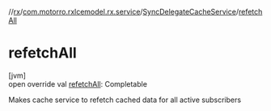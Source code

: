 //[rx](../../../index.md)/[com.motorro.rxlcemodel.rx.service](../index.md)/[SyncDelegateCacheService](index.md)/[refetchAll](refetch-all.md)

# refetchAll

[jvm]\
open override val [refetchAll](refetch-all.md): Completable

Makes cache service to refetch cached data for all active subscribers
